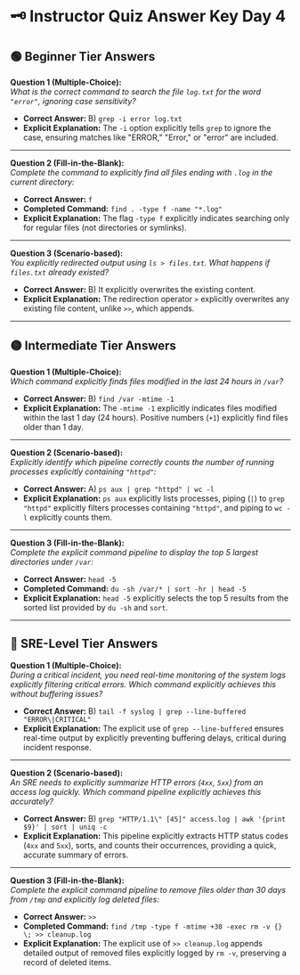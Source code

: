 # 🗝️ **Instructor Quiz Answer Key Day 4**

## 🟢 **Beginner Tier Answers**

**Question 1 (Multiple-Choice):**  
_What is the correct command to search the file `log.txt` for the word `"error"`, ignoring case sensitivity?_

- **Correct Answer:** B) `grep -i error log.txt`  
- **Explicit Explanation:** The `-i` option explicitly tells `grep` to ignore the case, ensuring matches like "ERROR," "Error," or "error" are included.

---

**Question 2 (Fill-in-the-Blank):**  
_Complete the command to explicitly find all files ending with `.log` in the current directory:_

- **Correct Answer:** `f`  
- **Completed Command:** `find . -type f -name "*.log"`
- **Explicit Explanation:** The flag `-type f` explicitly indicates searching only for regular files (not directories or symlinks).

---

**Question 3 (Scenario-based):**  
_You explicitly redirected output using `ls > files.txt`. What happens if `files.txt` already existed?_

- **Correct Answer:** B) It explicitly overwrites the existing content.
- **Explicit Explanation:** The redirection operator `>` explicitly overwrites any existing file content, unlike `>>`, which appends.

---

## 🟡 **Intermediate Tier Answers**

**Question 1 (Multiple-Choice):**  
_Which command explicitly finds files modified in the last 24 hours in `/var`?_

- **Correct Answer:** B) `find /var -mtime -1`
- **Explicit Explanation:** The `-mtime -1` explicitly indicates files modified within the last 1 day (24 hours). Positive numbers (`+1`) explicitly find files older than 1 day.

---

**Question 2 (Scenario-based):**  
_Explicitly identify which pipeline correctly counts the number of running processes explicitly containing `"httpd"`:_

- **Correct Answer:** A) `ps aux | grep "httpd" | wc -l`
- **Explicit Explanation:** `ps aux` explicitly lists processes, piping (`|`) to `grep "httpd"` explicitly filters processes containing `"httpd"`, and piping to `wc -l` explicitly counts them.

---

**Question 3 (Fill-in-the-Blank):**  
_Complete the explicit command pipeline to display the top 5 largest directories under `/var`:_

- **Correct Answer:** `head -5`
- **Completed Command:** `du -sh /var/* | sort -hr | head -5`
- **Explicit Explanation:** `head -5` explicitly selects the top 5 results from the sorted list provided by `du -sh` and `sort`.

---

## 🔴 **SRE-Level Tier Answers**

**Question 1 (Multiple-Choice):**  
_During a critical incident, you need real-time monitoring of the system logs explicitly filtering critical errors. Which command explicitly achieves this without buffering issues?_

- **Correct Answer:** B) `tail -f syslog | grep --line-buffered "ERROR\|CRITICAL"`
- **Explicit Explanation:** The explicit use of `grep --line-buffered` ensures real-time output by explicitly preventing buffering delays, critical during incident response.

---

**Question 2 (Scenario-based):**  
_An SRE needs to explicitly summarize HTTP errors (`4xx`, `5xx`) from an access log quickly. Which command pipeline explicitly achieves this accurately?_

- **Correct Answer:** B) `grep "HTTP/1.1\" [45]" access.log | awk '{print $9}' | sort | uniq -c`
- **Explicit Explanation:** This pipeline explicitly extracts HTTP status codes (`4xx` and `5xx`), sorts, and counts their occurrences, providing a quick, accurate summary of errors.

---

**Question 3 (Fill-in-the-Blank):**  
_Complete the explicit command pipeline to remove files older than 30 days from `/tmp` and explicitly log deleted files:_

- **Correct Answer:** `>>`
- **Completed Command:** `find /tmp -type f -mtime +30 -exec rm -v {} \; >> cleanup.log`
- **Explicit Explanation:** The explicit use of `>> cleanup.log` appends detailed output of removed files explicitly logged by `rm -v`, preserving a record of deleted items.
